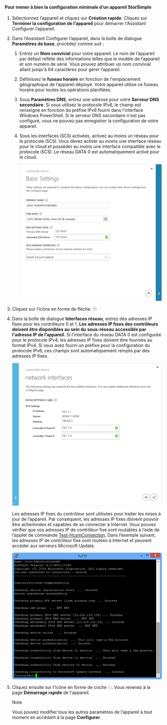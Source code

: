 <!--author=alkohli last changed: 9/17/15-->

#### Pour mener à bien la configuration minimale d’un appareil StorSimple
1. Sélectionnez l’appareil et cliquez sur **Création rapide**. Cliquez sur **Terminer la configuration de l’appareil** pour démarrer l'Assistant Configurer l’appareil.
2. Dans l'Assistant Configurer l’appareil, dans la boîte de dialogue **Paramètres de base**, procédez comme suit :
   
   1. Entrez un **Nom convivial** pour votre appareil. Le nom de l’appareil par défaut reflète des informations telles que le modèle de l’appareil et son numéro de série. Vous pouvez attribuer un nom convivial allant jusqu'à 64 caractères pour gérer l’appareil.
   2. Définissez le **fuseau horaire** en fonction de l'emplacement géographique de l’appareil déployé. Votre appareil utilise ce fuseau horaire pour toutes les opérations planifiées.
   3. Sous **Paramètres DNS**, entrez une adresse pour votre **Serveur DNS secondaire**. Si vous utilisez le protocole IPv6, le champ est renseigné en fonction du préfixe IPv6 fourni dans l'interface Windows PowerShell. Si le serveur DNS secondaire n'est pas configuré, vous ne pouvez pas enregistrer la configuration de votre appareil.
   4. Sous les interfaces iSCSI activées, activez au moins un réseau pour le protocole iSCSI. Vous devez activer au moins une interface réseau pour le cloud et posséder au moins une interface compatible avec le protocole iSCSI. Le réseau DATA 0 est automatiquement activé pour le cloud.
      
      ![Paramètres de base de la configuration minimale de l'appareil StorSimple](./media/storsimple-complete-minimum-device-setup-u1/HCS_MinDeviceSetupBasicSettings1-include.png)
3. Cliquez sur l’icône en forme de flèche. ![Icône en forme de flèche StorSimple](./media/storsimple-complete-minimum-device-setup/HCS_ArrowIcon-include.png)
4. Dans la boîte de dialogue **Interfaces réseau**, entrez des adresses IP fixes pour les contrôleurs 0 et 1. **Les adresses IP fixes des contrôleurs doivent être disponibles au sein du sous-réseau accessible par l'adresse IP de l’appareil.** Si l’interface du réseau DATA 0 est configurée pour le protocole IPv4, les adresses IP fixes doivent être fournies au format IPv4. Si vous avez fourni un préfixe pour la configuration du protocole IPv6, ces champs sont automatiquement remplis par des adresses IP fixes.

    ![Interfaces réseau de la configuration minimale d’un appareil StorSimple](./media/storsimple-complete-minimum-device-setup-u1/HCS_MinDeviceSetupNetworkInterfaces2-include.png)

    Les adresses IP fixes du contrôleur sont utilisées pour traiter les mises à jour de l’appareil. Par conséquent, les adresses IP fixes doivent pouvoir être acheminées et capables de se connecter à Internet. Vous pouvez vérifier que vos adresses IP de contrôleur fixe sont routables à l’aide de l’applet de commande [Test-HcsmConnection][Test]. Dans l’exemple suivant, les adresses IP de contrôleur fixe sont routées à Internet et peuvent accéder aux serveurs Microsoft Update.

     ![Test-HcsmConnection indiquant les adresses IP routables](./media/storsimple-complete-minimum-device-setup-u1/Test-HcsmConnectionOutputRegisteredDevice.png)

1. Cliquez ensuite sur l'icône en forme de coche ![Icône en forme de coche StorSimple](./media/storsimple-complete-minimum-device-setup/HCS_CheckIcon-include.png). Vous revenez à la page **Démarrage rapide** de l'appareil.
   
   > [!NOTE]
   > Vous pouvez modifier tous les autres paramètres de l’appareil à tout moment en accédant à la page **Configurer**.
   > 
   > 

<!--Link reference-->
[Test]: https://technet.microsoft.com/library/dn715782(v=wps.630).aspx

<!---HONumber=Oct15_HO3-->